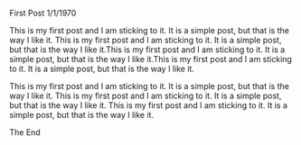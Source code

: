First Post
1/1/1970

This is my first post and I am sticking to it. It is a simple post, but that is the way I like it. This is my first post and I am sticking to it. It is a simple post, but that is the way I like it.This is my first post and I am sticking to it. It is a simple post, but that is the way I like it.This is my first post and I am sticking to it. It is a simple post, but that is the way I like it.

This is my first post and I am sticking to it. It is a simple post, but that is the way I like it. This is my first post and I am sticking to it. It is a simple post, but that is the way I like it. This is my first post and I am sticking to it. It is a simple post, but that is the way I like it.  

The End
